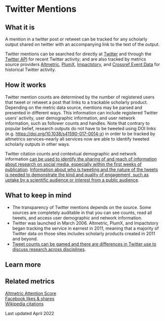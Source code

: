 # Twitter Mentions

## What it is
A mention in a twitter post or retweet can be tracked for any scholarly output shared on twitter with an accompanying link to the text of the output. 

Twitter mentions can be searched for directly at [Twitter](http://twitter.com/) and through the [Twitter API](http://api.twitter.com/) for recent Twitter activity; and are also tracked by metrics source providers [Altmetric](http://altmetric.com/), [PlumX](http://plumanalytics.com/), [Impactstory](http://impactstory.org/), and [Crossref Event Data](https://www.crossref.org/services/event-data/) for historical Twitter activity.


## How it works
Twitter mention counts are determined by the number of registered users that tweet or retweet a post that links to a trackable scholarly product. Depending on the metric data source, mentions may be parsed and presented in different ways. This information can include registered Twitter users’ activity, user demographic information, and user network information, such as follower counts and handles. Note that contrary to popular belief, research outputs do not have to be tweeted using DOI links (e.g. https://doi.org/10.1038/s41590-017-0014-x) in order to be tracked by altmetrics services–nearly all services now are able to identify tweeted scholarly outputs in other ways. <br>

Twitter citation counts and contextual demographic and network information [can be used to identify the sharing of and reach of information about research on social media, especially within the first weeks of publication](http://dx.doi.org/10.1002/meet.14504701201). [Information about who is tweeting and the nature of the tweets is needed to demonstrate the kind and quality of engagement, such as uptake by a scientific audience or interest from a public audience](http://www.elprofesionaldelainformacion.com/contenidos/2015/sep/09.html). <br>


## What to keep in mind
- The transparency of Twitter mentions depends on the source.  Some sources are completely auditable in that you can see counts, read all tweets, and access user demographic and network information. <br>
- Twitter was launched in March 2006. Altmetric, PlumX, and Impactstory began tracking the service in earnest in 2011, meaning that a majority of Twitter data on those sites includes scholarly products created in 2011 and beyond. <br>
- [Tweet counts can be gamed and there are differences in Twitter use to discuss research across disciplines](http://cybermetrics.cindoc.csic.es/articles/v17i1p1.html). <br>


## Learn more


## Related metrics
[Altmetric Attention Score]() <br>
[Facebook likes & shares]() <br>
[Wikipedia citations]() <br>

Last updated April 2022
